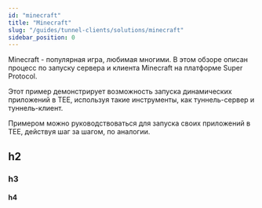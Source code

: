 ```yaml
---
id: "minecraft"
title: "Minecraft"
slug: "/guides/tunnel-clients/solutions/minecraft"
sidebar_position: 0
---
```


Minecraft - популярная игра, любимая многими. В этом обзоре описан процесс по запуску сервера и клиента Minecraft на платформе Super Protocol.

Этот пример демонстрирует возможность запуска динамических приложений в TEE, используя такие инструменты, как туннель-сервер и туннель-клиент.

Примером можно руководствоваться для запуска своих приложений в TEE, действуя шаг за шагом, по аналогии.

## h2
### h3
#### h4

